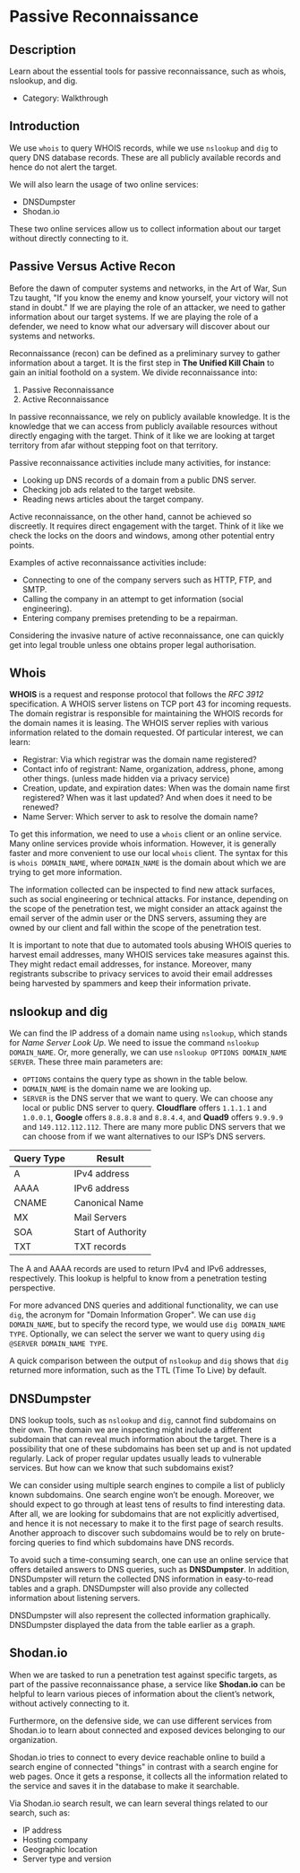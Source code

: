 # Passive Reconnaissance

## Description

Learn about the essential tools for passive reconnaissance, such as whois, nslookup, and dig.
* Category: Walkthrough

## Introduction

We use `whois` to query WHOIS records, while we use `nslookup` and `dig` to query DNS database records. These are all publicly available records and hence do not alert the target.

We will also learn the usage of two online services:
* DNSDumpster
* Shodan.io

These two online services allow us to collect information about our target without directly connecting to it.

## Passive Versus Active Recon

Before the dawn of computer systems and networks, in the Art of War, Sun Tzu taught, "If you know the enemy and know yourself, your victory will not stand in doubt." If we are playing the role of an attacker, we need to gather information about our target systems. If we are playing the role of a defender, we need to know what our adversary will discover about our systems and networks.

Reconnaissance (recon) can be defined as a preliminary survey to gather information about a target. It is the first step in **The Unified Kill Chain** to gain an initial foothold on a system. We divide reconnaissance into:
1. Passive Reconnaissance
2. Active Reconnaissance

In passive reconnaissance, we rely on publicly available knowledge. It is the knowledge that we can access from publicly available resources without directly engaging with the target. Think of it like we are looking at target territory from afar without stepping foot on that territory.

Passive reconnaissance activities include many activities, for instance:
* Looking up DNS records of a domain from a public DNS server.
* Checking job ads related to the target website.
* Reading news articles about the target company.

Active reconnaissance, on the other hand, cannot be achieved so discreetly. It requires direct engagement with the target. Think of it like we check the locks on the doors and windows, among other potential entry points.

Examples of active reconnaissance activities include:
* Connecting to one of the company servers such as HTTP, FTP, and SMTP.
* Calling the company in an attempt to get information (social engineering).
* Entering company premises pretending to be a repairman.

Considering the invasive nature of active reconnaissance, one can quickly get into legal trouble unless one obtains proper legal authorisation.

## Whois

**WHOIS** is a request and response protocol that follows the *RFC 3912* specification. A WHOIS server listens on TCP port 43 for incoming requests. The domain registrar is responsible for maintaining the WHOIS records for the domain names it is leasing. The WHOIS server replies with various information related to the domain requested. Of particular interest, we can learn:
* Registrar: Via which registrar was the domain name registered?
* Contact info of registrant: Name, organization, address, phone, among other things. (unless made hidden via a privacy service)
* Creation, update, and expiration dates: When was the domain name first registered? When was it last updated? And when does it need to be renewed?
* Name Server: Which server to ask to resolve the domain name?

To get this information, we need to use a `whois` client or an online service. Many online services provide whois information. However, it is generally faster and more convenient to use our local `whois` client. The syntax for this is `whois DOMAIN_NAME`, where `DOMAIN_NAME` is the domain about which we are trying to get more information.

The information collected can be inspected to find new attack surfaces, such as social engineering or technical attacks. For instance, depending on the scope of the penetration test, we might consider an attack against the email server of the admin user or the DNS servers, assuming they are owned by our client and fall within the scope of the penetration test.

It is important to note that due to automated tools abusing WHOIS queries to harvest email addresses, many WHOIS services take measures against this. They might redact email addresses, for instance. Moreover, many registrants subscribe to privacy services to avoid their email addresses being harvested by spammers and keep their information private.

## nslookup and dig

We can find the IP address of a domain name using `nslookup`, which stands for *Name Server Look Up*. We need to issue the command `nslookup DOMAIN_NAME`. Or, more generally, we can use `nslookup OPTIONS DOMAIN_NAME SERVER`. These three main parameters are:
* `OPTIONS` contains the query type as shown in the table below.
* `DOMAIN_NAME` is the domain name we are looking up.
* `SERVER` is the DNS server that we want to query. We can choose any local or public DNS server to query. **Cloudflare** offers `1.1.1.1` and `1.0.0.1`, **Google** offers `8.8.8.8` and `8.8.4.4`, and **Quad9** offers `9.9.9.9` and `149.112.112.112`. There are many more public DNS servers that we can choose from if we want alternatives to our ISP’s DNS servers.

| **Query Type** | **Result** |
| - | - |
| A | IPv4 address |
| AAAA | IPv6 address |
| CNAME | Canonical Name |
| MX | Mail Servers |
| SOA | Start of Authority |
| TXT | TXT records |

The A and AAAA records are used to return IPv4 and IPv6 addresses, respectively. This lookup is helpful to know from a penetration testing perspective.

For more advanced DNS queries and additional functionality, we can use `dig`, the acronym for "Domain Information Groper". We can use `dig DOMAIN_NAME`, but to specify the record type, we would use `dig DOMAIN_NAME TYPE`. Optionally, we can select the server we want to query using `dig @SERVER DOMAIN_NAME TYPE`.

A quick comparison between the output of `nslookup` and `dig` shows that `dig` returned more information, such as the TTL (Time To Live) by default.

## DNSDumpster

DNS lookup tools, such as `nslookup` and `dig`, cannot find subdomains on their own. The domain we are inspecting might include a different subdomain that can reveal much information about the target. There is a possibility that one of these subdomains has been set up and is not updated regularly. Lack of proper regular updates usually leads to vulnerable services. But how can we know that such subdomains exist?

We can consider using multiple search engines to compile a list of publicly known subdomains. One search engine won’t be enough. Moreover, we should expect to go through at least tens of results to find interesting data. After all, we are looking for subdomains that are not explicitly advertised, and hence it is not necessary to make it to the first page of search results. Another approach to discover such subdomains would be to rely on brute-forcing queries to find which subdomains have DNS records.

To avoid such a time-consuming search, one can use an online service that offers detailed answers to DNS queries, such as **DNSDumpster**. In addition, DNSDumpster will return the collected DNS information in easy-to-read tables and a graph. DNSDumpster will also provide any collected information about listening servers.

DNSDumpster will also represent the collected information graphically. DNSDumpster displayed the data from the table earlier as a graph.

## Shodan.io

When we are tasked to run a penetration test against specific targets, as part of the passive reconnaissance phase, a service like **Shodan.io** can be helpful to learn various pieces of information about the client’s network, without actively connecting to it.

Furthermore, on the defensive side, we can use different services from Shodan.io to learn about connected and exposed devices belonging to our organization.

Shodan.io tries to connect to every device reachable online to build a search engine of connected "things" in contrast with a search engine for web pages. Once it gets a response, it collects all the information related to the service and saves it in the database to make it searchable.

Via Shodan.io search result, we can learn several things related to our search, such as:
* IP address
* Hosting company
* Geographic location
* Server type and version